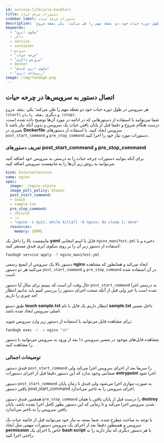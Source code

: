 ```yaml
---
id: service-lifecycle-handlers
title: دستورات چرخه حیات
sidebar_label: دستورات چرخه حیات
description: 'هر سرویس در طول دوره حیات خود دو نقطه مهم را طی می‌کند؛ یکی نقطه شروع (start)  و دیگری نقطه پایان (stop). شما می‌توانید با استفاده از دستورهایی که در ادامه در مورد آن‌ها توضیح داده‌ شده است، درست هنگام شروع و دقیقا قبل از پایان یافتن حیات یک سرویس.'
keywords:
  - "سکوی ابری"
  - داکر
  - service
  - container
  - سرویس
  - "چرخه حیات"
  - "سرویس داکری"
  - docker
  - "سکوی ابری فندق"
  - "زیرساخت ابری"
image: /img/fandogh.png
---
```


## اتصال دستور به سرویس‌ها در چرخه‌ حیات

هر سرویس در طول دوره حیات خود دو نقطه مهم را طی می‌کند؛ یکی `نقطه شروع )start(`  و دیگری `نقطه پایان )stop(`.<br/>
شما می‌توانید با استفاده از دستورهایی که در ادامه در مورد آن‌ها توضیح داده‌ شده است، درست هنگام شروع و دقیقا قبل از پایان یافتن حیات یک سرویس و بدون آنکه نیاز باشد تا تغییری در **Dockerfile** سرویس ایجاد کنید، با استفاده از دستورهای `post_start_command` و `pre_stop_command` دستورات مورد نیاز خود را اجرا کنید.

### تعریف دستورهای post_start_command و pre_stop_command
برای آنکه بتوانید دستورات چرخه حیات را به درستی به سرویس خود اضافه‌ کنید می‌توانید به روش زیر آن‌ها را به مانیفست سرویس اضافه کنید.

```yaml title="deployment_manifest.yml"
kind: ExternalService
name: nginx
spec:
  image: _/nginx:alpine
  image_pull_policy: Always
  post_start_command:
  - touch
  - sample.txt
  pre_stop_command:
  - /bin/sh
  - -c
  - "nginx -s quit; while killall -0 nginx; do sleep 1; done"
  resources:
    memory: 200Mi
```
مانیفست بالا را داخل یک **yaml** فایل با اسم انتخابی `nginx_manifest.yml` ذخیره و با استفاده از دستور زیر آن را بر روی سکوی ابری فندق مستقر کنید:
```bash
fandogh service apply -f nginx_manifest.yml
```
دستور بالا یک سرویس از ایمیج رسمی **nginx** ایجاد می‌کند و همانطور که مشاهده می‌کنید هر دو دستور `post_start_command` و `pre_stop_command` در آن استفاده شده است.<br/><br/>
حال وقت آن است که ببینیم برای مثال آیا دستور `post_start_command` به درستی اجرا شده است یا خیر ولی قبل از آنکه صحت اجرای دستور را بررسی کنیم باید بدانیم انتظار چه چیزی را داریم!<br/><br/>
طبق دستو **touch  sample.txt** انتظار داریم یک فایل با نام **sample.txt** داخل مسیر اصلی سرویس ایجاد شده باشد.<br/><br/>
برای مشاهده فایل می‌توانید با استفاده از دستور زیر وارد سرویس شوید:
```bash
fandogh exec -i -s nginx "sh"
```
بعد از ورود به سرویس می‌توانید با دستور `ls` مشاهده فایل‌های موجود در مسیر سرویس را مشاهده کنید.
### توضیحات اجمالی
فندق دستور `post_start_command` را سریعا بعد از اجرای سرویس اجرا می‌کند ولی ضمانتی وجود ندارد که این دستور دقیقا قبل از اجرای دستورات **entrypoint** اجرا شود.<br/><br/>
دستور `post_start_command` به صورت موازی اجرا می‌شود ولی فندق تا زمان پایان یافتن دستور post_start_command اجرای سرویس را به تاخیر می‌اندازد.<br/><br/>
همچنین فندق دستور `pre_stop_command` را درست قبل از پایان یافتن یا همان **destroy** شدن سرویس اجرا می‌کند و تا زمانی که این دستور بطور کامل اجرا نشده باشد، پایان یافتن سرویس را به تاخیر می‌اندازد.<br/><br/>
با توجه به مباحث مطرح شده، شما بسته به نیاز خود می‌توانید قبل از خاتمه حیات یک سرویس و همینطور دقیقا بعد از اجرای یک سرویس دستورات مهمی مثل ایجاد **permission** خاص یا اجرای یک **bash script** یا هر دستور دیگری که نیاز دارید را به راحتی اجرا کنید.